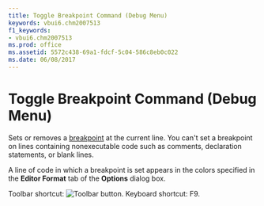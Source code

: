 ```yaml
---
title: Toggle Breakpoint Command (Debug Menu)
keywords: vbui6.chm2007513
f1_keywords:
- vbui6.chm2007513
ms.prod: office
ms.assetid: 5572c438-69a1-fdcf-5c04-586c8eb0c022
ms.date: 06/08/2017
---
```



# Toggle Breakpoint Command (Debug Menu)

Sets or removes a [breakpoint](../../Glossary/vbe-glossary.md#breakpoint) at the current line. You can't set a breakpoint on lines containing nonexecutable code such as comments, declaration statements, or blank lines.

A line of code in which a breakpoint is set appears in the colors specified in the  **Editor Format** tab of the **Options** dialog box.

Toolbar shortcut: 
![Toolbar button](../../../images/tbr_bkpt_ZA01201681.gif). Keyboard shortcut: F9.


